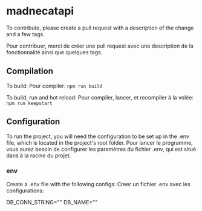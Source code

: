 # madnecatapi
To contribute, please create a pull request with a description of the change and a few tags.

Pour contribuer, merci de créer une pull request avec une description de la fonctionnalité ainsi que quelques tags.

## Compilation
To build:
Pour compiler:
```npm run build```

To build, run and hot reload:
Pour compiler, lancer, et recompiler à la volée:
```npm run keepstart```

## Configuration
To run the project, you will need the configuration to be set up in the .env file, which is located in the project's root folder.
Pour lancer le programme, vous aurez besoin de configurer les paramètres du fichier .env, qui est situé dans à la racine du projet.

### env

Create a .env file with the following configs:
Creer un fichier .env avec les configurations:

DB_CONN_STRING=""
DB_NAME=""